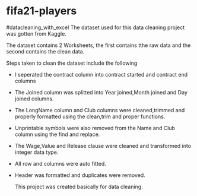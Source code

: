 
# fifa21-players
#datacleaning_with_excel
The dataset used for this data cleaning project was gotten from Kaggle.

The dataset contains 2 Worksheets, the first contains tthe raw data and the second contains the clean data.

Steps taken to clean the dataset include the following
* I seperated the contract column into contract started and contract end columns
* The Joined column was splitted into Year joined,Month joined and Day joined columns.
* The LongName column and Club columns were cleaned,trimmed and properly formatted using the clean,trim and proper functions.
* Unprintable symbols were also removed from the Name and Club column using the find and replace.
* The Wage,Value and Release clause were cleaned and transformed into integer data type.
* All row and columns were auto fitted.
* Header was formatted and duplicates were removed.

  This project was created basically for data cleaning. 
